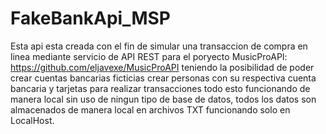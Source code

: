 # FakeBankApi_MSP
Esta api esta creada con el fin de simular una transaccion de compra en linea mediante servicio de API REST para el poryecto MusicProAPI: https://github.com/eljavexe/MusicProAPI 
teniendo la posibilidad de poder crear cuentas bancarias ficticias crear personas con su respectiva cuenta bancaria y tarjetas para realizar transacciones todo esto funcionando de
manera local sin uso de ningun tipo de base de datos, todos los datos son almacenados de manera local en archivos TXT funcionando solo en LocalHost.
